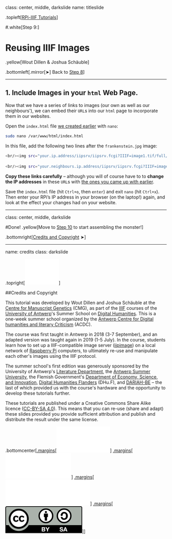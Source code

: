 class: center, middle, darkslide
name: titleslide

.topleft[[RPi-IIIF Tutorials](index.html)] 

#.white[Step 9:]

# Reusing IIIF Images 
.yellow[Wout Dillen & Joshua Schäuble]

.bottomleft[.mirror[&#10148;] Back to [Step 8](step8.html)]

---


## 1. Include Images in your `html` Web Page.

Now that we have a series of links to images (our own as well as our neighbours'), we can embed their `URL`s into our `html` page to incorporate them in our websites.

Open the `index.html` file [we created earlier](step4.html#clexp1) with `nano`: 

```bash
sudo nano /var/www/html/index.html
```

In this file, add the following two lines after the `frankenstein.jpg` image:

```bash
<br/><img src="your.ip.address/iipsrv/iipsrv.fcgi?IIIF=image1.tif/full/400,/0/default.jpg" />

<br/><img src="your.neighbours.ip.address/iipsrv/iipsrv.fcgi?IIIF=image1.tif/full/400,/0/default.jpg" />
```

**Copy these links carefully** – although you will of course have to to **change the IP addresses** in these `URL`s with [the ones you came up with earlier](step8.html#accessurimg).

Save the `index.html` file (hit `Ctrl+o`, then `enter`) and exit `nano` (hit `Ctrl+x`). Then enter your RPi’s IP address in your browser (on the laptop!) again, and look at the effect your changes had on your website.


---

class: center, middle, darkslide

#Done!
.yellow[Move to [Step 10](step10.html) to start assembling the monster!]

.bottomright[[Credits and Copyright](#credits) &#10148;]

---

name: credits
class: darkslide

.topright[[![UAntwerpen](img/logos/ua.svg)](https://www.uantwerpen.be/)]

##Credits and Copyright

This tutorial was developed by Wout Dillen and Joshua Schäuble at the [Centre for Manuscript Genetics](https://www.uantwerpen.be/en/research-groups/centre-for-manuscript-genetics/) (CMG), as part of the [IIIF](https://iiif.io) courses of the [University of Antwerp](https://www.uantwerpen.be/)'s Summer School on [Digital Humanities](https://www.uantwerpen.be/en/summer-schools/digital-humanities--/). This is a one-week summer school organized by the [Antwerp Centre for Digital humanities and literary Criticism](https://www.uantwerpen.be/en/research-groups/digitalhumanities/) (ACDC). 

The course was first taught in Antwerp in 2018 (3-7 September), and an adapted version was taught again in 2019 (1-5 July). In the course, students learn how to set up a IIIF-compatible image server ([iipimage](http://iipimage.sourceforge.net)) on a local network of [Raspberry Pi](https://www.raspberrypi.org) computers, to ultimately re-use and manipulate each other's images using the IIIF protocol. 

The summer school's first edition was generously sponsored by the University of Antwerp's [Literature Department](https://www.uantwerpen.be/en/faculties/faculty-of-arts/research-and-valoris/departments/department-of-literature/), the [Antwerp Summer University](https://www.uantwerpen.be/en/education/international/international-students/antwerp-summer-university/), the Flemish Government's [Department of Economy, Science, and Innovation](https://www.ewi-vlaanderen.be), [Digital Humanities Flanders](http://uahost.uantwerpen.be/platformdh/index.php/dhu-f/) (DHu.F), and [DARIAH-BE](http://be.dariah.eu) – the last of which provided us with the course's hardware and the opportunity to develop these tutorials further. 

These tutorials are published under a Creative Commons Share Alike licence ([CC-BY-SA 4.0](https://creativecommons.org/licenses/by-sa/4.0/)). This means that you can re-use (share and adapt) these slides provided you provide sufficient attribution and publish and distribute the result under the same license.

.bottomcenter[[.margins[![Digital Humanities Flanders](img/logos/dhuf.svg)]](http://uahost.uantwerpen.be/platformdh/index.php/dhu-f/) [.margins[![ewi-vlaanderen](img/logos/ewi.svg)]](https://www.ewi-vlaanderen.be) [.margins[![DARIAH-BE](img/logos/dariah.svg)]](http://be.dariah.eu) [.margins[![CC-BY-SA 4.0](img/logos/ccbysa.svg)]](https://creativecommons.org/licenses/by-sa/4.0/)]
